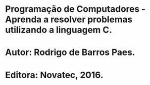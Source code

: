 # Programação de Computadores - Aprenda a resolver problemas utilizando a linguagem C.
# Autor: Rodrigo de Barros Paes.
# Editora: Novatec, 2016.
